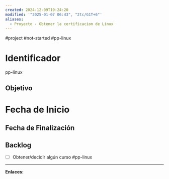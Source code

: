 ```yaml
---
created: 2024-12-09T19:24:20
modified: '"2025-01-07 06:43", "2tc/G1T+6"'
aliases:
  - Proyecto - Obtener la certificacion de Linux
---
```

#project 
#not-started
#pp-linux

# Identificador
pp-linux
## Objetivo


# Fecha de Inicio


## Fecha de Finalización


## Backlog
- [ ] Obtener/decidir algún curso #pp-linux 



---
**Enlaces:**
